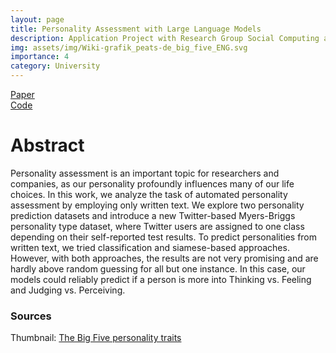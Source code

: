 ```yaml
---
layout: page
title: Personality Assessment with Large Language Models
description: Application Project with Research Group Social Computing at TUM
img: assets/img/Wiki-grafik_peats-de_big_five_ENG.svg
importance: 4
category: University
---
```

<!-- Download buttons -->
<div class="row mt-4 justify-content-center">
    <div class=".col-sm">
        <a href="https://github.com/ga92xug/automated-personality-assessment/blob/main/paper/Automated-Personality-Assessment.pdf" class="btn btn-primary">
            <i class="fa fa-download"></i> Paper
        </a>
    </div>
    <div class=".col-sm">
        <a href="https://github.com/ga92xug/automated-personality-assessment" class="btn btn-primary">
            <i class="fa fa-code"></i> Code
        </a>
    </div>
</div>

# Abstract

Personality assessment is an important topic for researchers and companies, as our personality profoundly influences many of our life choices. In this work, we analyze the task of automated personality assessment by employing only written text. We explore two personality prediction datasets and introduce a new Twitter-based Myers-Briggs personality type dataset, where Twitter users are assigned to one class depending on their self-reported test results. To predict personalities from written text, we tried classification and siamese-based approaches. However, with both approaches, the results are not very promising and are hardly above random guessing for all but one instance. In this case, our models could reliably predict if a person is more into Thinking vs. Feeling and Judging vs. Perceiving.


### Sources
Thumbnail: [The Big Five personality traits](https://en.wikipedia.org/wiki/Big_Five_personality_traits#/media/File:Wiki-grafik_peats-de_big_five_ENG.svg)

